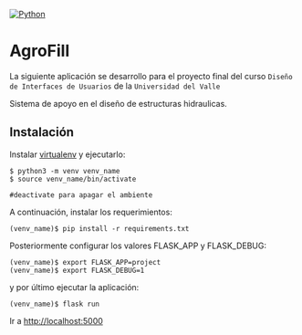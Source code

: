 [![Python](https://img.shields.io/badge/python-3.5%2C%203.6%2C%203.7-blue.svg)]()

# AgroFill

La siguiente aplicación se desarrollo para el proyecto final del curso `Diseño de Interfaces de Usuarios` de la `Universidad del Valle`

Sistema de apoyo en el diseño de estructuras hidraulicas. 

## Instalación

Instalar [virtualenv](hhttps://docs.python.org/3/library/venv.html) y ejecutarlo:

```shell
$ python3 -m venv venv_name
$ source venv_name/bin/activate

#deactivate para apagar el ambiente
```

A continuación, instalar los requerimientos:

```shell
(venv_name)$ pip install -r requirements.txt
```

Posteriormente configurar los valores FLASK_APP y FLASK_DEBUG:

```shell
(venv_name)$ export FLASK_APP=project
(venv_name)$ export FLASK_DEBUG=1
```
y por último ejecutar la aplicación:

```shell
(venv_name)$ flask run
```

Ir a [http://localhost:5000](http://localhost:5000)

